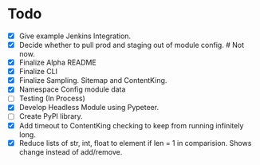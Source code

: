 # Todo


* [x] Give example Jenkins Integration.
* [x] Decide whether to pull prod and staging out of module config. # Not now.
* [x] Finalize Alpha README
* [x] Finalize CLI
* [x] Finalize Sampling.  Sitemap and ContentKing.
* [x] Namespace Config module data
* [ ] Testing (In Process)
* [x] Develop Headless Module using Pypeteer.
* [ ] Create PyPI library.
* [x] Add timeout to ContentKing checking to keep from running infinitely long.
* [x] Reduce lists of str, int, float to element if len = 1 in comparision.  Shows change instead of add/remove.
